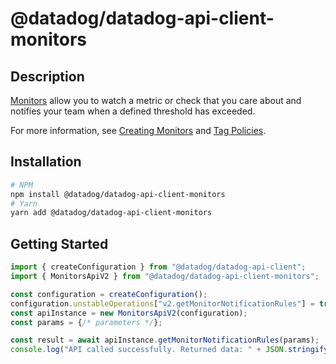 # @datadog/datadog-api-client-monitors

## Description

[Monitors](https://docs.datadoghq.com/monitors) allow you to watch a metric or check that you care about and
notifies your team when a defined threshold has exceeded.

For more information, see [Creating Monitors](https://docs.datadoghq.com/monitors/create/types/) and
[Tag Policies](https://docs.datadoghq.com/monitors/settings/).

## Installation

```sh
# NPM
npm install @datadog/datadog-api-client-monitors
# Yarn
yarn add @datadog/datadog-api-client-monitors
```

## Getting Started
```ts
import { createConfiguration } from "@datadog/datadog-api-client";
import { MonitorsApiV2 } from "@datadog/datadog-api-client-monitors";

const configuration = createConfiguration();
configuration.unstableOperations["v2.getMonitorNotificationRules"] = true;
const apiInstance = new MonitorsApiV2(configuration);
const params = {/* parameters */};

const result = await apiInstance.getMonitorNotificationRules(params);
console.log("API called successfully. Returned data: " + JSON.stringify(result));
```